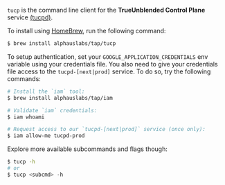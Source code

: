 `tucp` is the command line client for the **TrueUnblended Control Plane** service [(tucpd)](https://github.com/mobingilabs/ouchan/tree/master/cloudrun/tucpd).

To install using [HomeBrew](https://brew.sh/), run the following command:

```bash
$ brew install alphauslabs/tap/tucp
```

To setup authentication, set your `GOOGLE_APPLICATION_CREDENTIALS` env variable using your credentials file. You also need to give your credentials file access to the `tucpd-[next|prod]` service. To do so, try the following commands:

```bash
# Install the `iam` tool:
$ brew install alphauslabs/tap/iam

# Validate `iam` credentials:
$ iam whoami

# Request access to our `tucpd-[next|prod]` service (once only):
$ iam allow-me tucpd-prod
```

Explore more available subcommands and flags though:

```bash
$ tucp -h
# or
$ tucp <subcmd> -h
```

